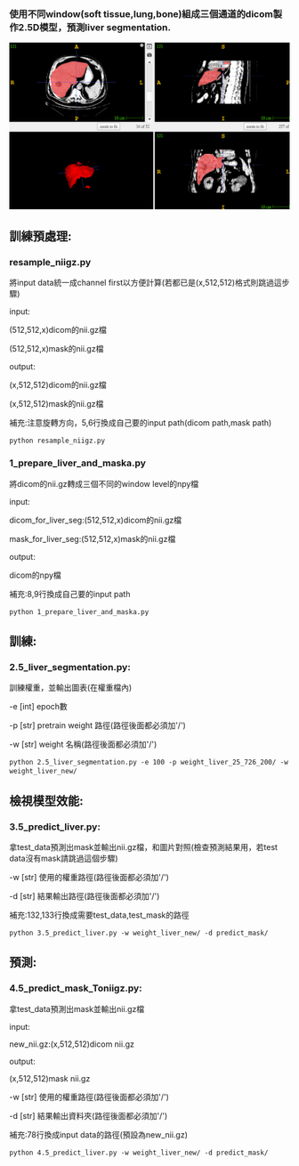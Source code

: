 
### 使用不同window(soft tissue,lung,bone)組成三個通道的dicom製作2.5D模型，預測liver segmentation.
![image](https://github.com/das61005/liver_segmentation/blob/main/img/liver1.png)
## 訓練預處理:

### resample_niigz.py

將input data統一成channel first以方便計算(若都已是(x,512,512)格式則跳過這步驟)

input:

(512,512,x)dicom的nii.gz檔

(512,512,x)mask的nii.gz檔

output:

(x,512,512)dicom的nii.gz檔

(x,512,512)mask的nii.gz檔

補充:注意旋轉方向，5,6行換成自己要的input path(dicom path,mask path)

    python resample_niigz.py

### 1_prepare_liver_and_maska.py

將dicom的nii.gz轉成三個不同的window level的npy檔

input:

dicom_for_liver_seg:(512,512,x)dicom的nii.gz檔

mask_for_liver_seg:(512,512,x)mask的nii.gz檔

output:

dicom的npy檔

補充:8,9行換成自己要的input path

    python 1_prepare_liver_and_maska.py

## 訓練:

### 2.5_liver_segmentation.py:

訓練權重，並輸出圖表(在權重檔內)

-e [int] epoch數

-p [str] pretrain weight 路徑(路徑後面都必須加'/')

-w [str] weight 名稱(路徑後面都必須加'/')

    python 2.5_liver_segmentation.py -e 100 -p weight_liver_25_726_200/ -w weight_liver_new/ 

## 檢視模型效能:

### 3.5_predict_liver.py:

拿test_data預測出mask並輸出nii.gz檔，和圖片對照(檢查預測結果用，若test data沒有mask請跳過這個步驟)

-w [str] 使用的權重路徑(路徑後面都必須加'/')

-d [str] 結果輸出路徑(路徑後面都必須加'/')

補充:132,133行換成需要test_data,test_mask的路徑

    python 3.5_predict_liver.py -w weight_liver_new/ -d predict_mask/

## 預測:

### 4.5_predict_mask_Toniigz.py:

拿test_data預測出mask並輸出nii.gz檔

input:

new_nii.gz:(x,512,512)dicom  nii.gz

output:

(x,512,512)mask nii.gz

-w [str] 使用的權重路徑(路徑後面都必須加'/')

-d [str] 結果輸出資料夾(路徑後面都必須加'/')

補充:78行換成input data的路徑(預設為new_nii.gz)

    python 4.5_predict_liver.py -w weight_liver_new/ -d predict_mask/

